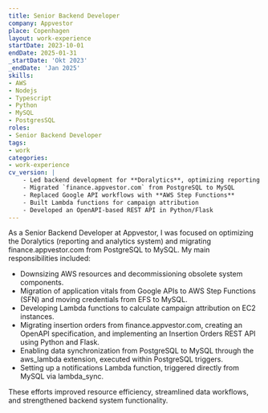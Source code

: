 ```yaml
---
title: Senior Backend Developer
company: Appvestor
place: Copenhagen
layout: work-experience
startDate: 2023-10-01
endDate: 2025-01-31
_startDate: 'Okt 2023'
_endDate: 'Jan 2025'
skills:
- AWS
- Nodejs
- Typescript
- Python
- MySQL
- PostgresSQL
roles:
- Senior Backend Developer
tags:
- work
categories:
- work-experience
cv_version: |
    - Led backend development for **Doralytics**, optimizing reporting pipelines and infrastructure
    - Migrated `finance.appvestor.com` from PostgreSQL to MySQL
    - Replaced Google API workflows with **AWS Step Functions**
    - Built Lambda functions for campaign attribution
    - Developed an OpenAPI-based REST API in Python/Flask
---
```


As a Senior Backend Developer at Appvestor, I was focused on optimizing the Doralytics
(reporting and analytics system) and migrating finance.appvestor.com from PostgreSQL to MySQL.
My main responsibilities included:

- Downsizing AWS resources and decommissioning obsolete system components.
- Migration of application vitals from Google APIs to AWS Step Functions (SFN) and
  moving credentials from EFS to MySQL.
- Developing Lambda functions to calculate campaign attribution on EC2 instances.
- Migrating insertion orders from finance.appvestor.com, creating an OpenAPI specification,
  and implementing an Insertion Orders REST API using Python and Flask.
- Enabling data synchronization from PostgreSQL to MySQL through the aws_lambda extension,
  executed within PostgreSQL triggers.
- Setting up a notifications Lambda function, triggered directly from MySQL via lambda_sync.

These efforts improved resource efficiency, streamlined data workflows,
and strengthened backend system functionality.

